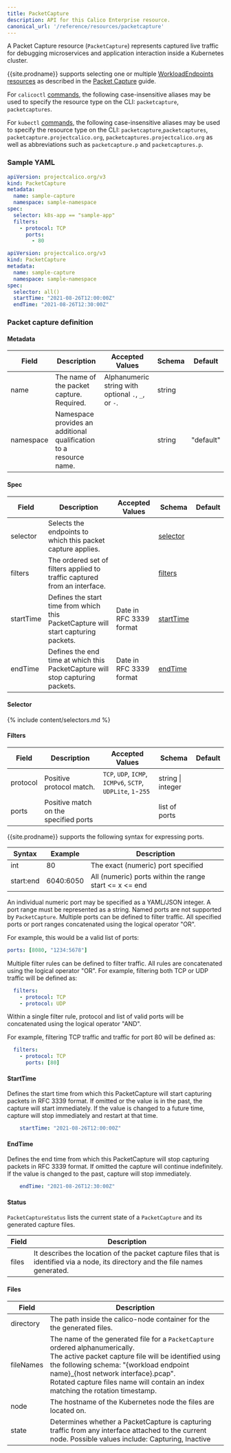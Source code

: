 ```yaml
---
title: PacketCapture
description: API for this Calico Enterprise resource. 
canonical_url: '/reference/resources/packetcapture'
---
```


A Packet Capture resource (`PacketCapture`) represents captured live traffic for debugging microservices and application
interaction inside a Kubernetes cluster.

{{site.prodname}} supports selecting one or multiple [WorkloadEndpoints resources]({{site.baseurl}}/reference/resources/workloadendpoint)
as described in the [Packet Capture] guide.

For `calicoctl` [commands]({{site.baseurl}}/reference/calicoctl/), the following case-insensitive aliases
may be used to specify the resource type on the CLI:
`packetcapture`, `packetcaptures`.

For `kubectl` [commands](https://kubernetes.io/docs/reference/kubectl/overview/), the following case-insensitive aliases may be used to specify the resource type on the CLI: 
`packetcapture`,`packetcaptures`, `packetcapture.projectcalico.org`, `packetcaptures.projectcalico.org` as well as
abbreviations such as `packetcapture.p` and `packetcaptures.p`.

### Sample YAML

```yaml
apiVersion: projectcalico.org/v3
kind: PacketCapture
metadata:
  name: sample-capture
  namespace: sample-namespace
spec:
  selector: k8s-app == "sample-app"
  filters:
    - protocol: TCP
      ports:
        - 80
```

```yaml
apiVersion: projectcalico.org/v3
kind: PacketCapture
metadata:
  name: sample-capture
  namespace: sample-namespace
spec:
  selector: all()
  startTime: "2021-08-26T12:00:00Z"
  endTime: "2021-08-26T12:30:00Z"
```

### Packet capture definition

#### Metadata

| Field     | Description                                                        | Accepted Values                                     | Schema | Default   |
|-----------|--------------------------------------------------------------------|-----------------------------------------------------|--------|-----------|
| name      | The name of the packet capture. Required.                          | Alphanumeric string with optional `.`, `_`, or `-`. | string |           |
| namespace | Namespace provides an additional qualification to a resource name. |                                                     | string | "default" |


#### Spec

| Field      | Description                                                                                         | Accepted Values           | Schema                 | Default |
|------------|-----------------------------------------------------------------------------------------------------|---------------------------|------------------------|---------|
| selector   | Selects the endpoints to which this packet capture applies.                                         |                           | [selector](#selector)  |         |
| filters    | The ordered set of filters applied to traffic captured from an interface.                           |                           | [filters](#filters)    |         |
| startTime  | Defines the start time from which this PacketCapture will start capturing packets.                  |  Date in RFC 3339 format  | [startTime](#startTime)|         |
| endTime    | Defines the end time at which this PacketCapture will stop capturing packets.                       |  Date in RFC 3339 format  | [endTime](#endTime)    |         |

#### Selector

{% include content/selectors.md %}

#### Filters

| Field    | Description                              | Accepted Values                                             | Schema              | Default |
|----------|------------------------------------------|-------------------------------------------------------------|---------------------|---------|
| protocol | Positive protocol match.                 | `TCP`, `UDP`, `ICMP`, `ICMPv6`, `SCTP`, `UDPLite`, `1`-`255`| string \| integer   |         |
| ports    | Positive match on the specified ports    |                                                             | list of ports       |         |

{{site.prodname}} supports the following syntax for expressing ports.

| Syntax     | Example    | Description |
|------------|------------|-------------|
| int        | 80         | The exact (numeric) port specified
| start:end  | 6040:6050  | All (numeric) ports within the range start <= x <= end

An individual numeric port may be specified as a YAML/JSON integer. A port range must be represented as a string. Named ports are not supported by `PacketCapture`.
Multiple ports can be defined to filter traffic. All specified ports or port ranges concatenated using the logical operator "OR".

For example, this would be a valid list of ports:
```yaml
ports: [8080, "1234:5678"]
```

Multiple filter rules can be defined to filter traffic. All rules are concatenated using the logical operator "OR".
For example, filtering both TCP or UDP traffic will be defined as:

```yaml
  filters:
    - protocol: TCP
    - protocol: UDP
```

Within a single filter rule, protocol and list of valid ports will be concatenated using the logical operator "AND".

For example, filtering TCP traffic and traffic for port 80 will be defined as:

```yaml
  filters:
    - protocol: TCP
      ports: [80]
```

#### StartTime

Defines the start time from which this PacketCapture will start capturing packets in RFC 3339 format.
If omitted or the value is in the past, the capture will start immediately.
If the value is changed to a future time, capture will stop immediately and restart at that time.

```yaml
    startTime: "2021-08-26T12:00:00Z"
```

#### EndTime

Defines the end time from which this PacketCapture will stop capturing packets in RFC 3339 format.
If omitted the capture will continue indefinitely.
If the value is changed to the past, capture will stop immediately.

```yaml
    endTime: "2021-08-26T12:30:00Z"
```

#### Status

`PacketCaptureStatus` lists the current state of a `PacketCapture` and its generated capture files.

| Field | Description |
|-------|---|
| files | It describes the location of the packet capture files that is identified via a node, its directory and the file names generated. |

#### Files

| Field     | Description |
|-----------|---|
| directory | The path inside the calico-node container for the the generated files. |
| fileNames | The name of the generated file for a `PacketCapture` ordered alphanumerically. </br> The active packet capture file will be identified using the following schema: "{workload endpoint name}_{host network interface}.pcap". </br> Rotated capture files name will contain an index matching the rotation timestamp. |
| node      | The hostname of the Kubernetes node the files are located on. |
| state     | Determines whether a PacketCapture is capturing traffic from any interface attached to the current node. Possible values include: Capturing, Inactive |

[Packet Capture]: /visibility/packetcapture

